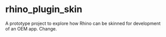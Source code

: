 # rhino_plugin_skin
A prototype project to explore how Rhino can be skinned for development of an OEM app.
Change.
